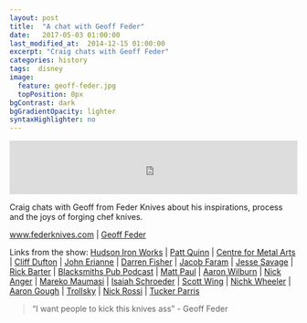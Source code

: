 ```yaml
---
layout: post
title:  "A chat with Geoff Feder"
date:   2017-05-03 01:00:00
last_modified_at:  2014-12-15 01:00:00
excerpt: "Craig chats with Geoff Feder"
categories: history
tags:  disney
image:
  feature: geoff-feder.jpg
  topPosition: 0px
bgContrast: dark
bgGradientOpacity: lighter
syntaxHighlighter: no
---
```



<iframe frameborder='0' height='94px' scrolling='no' seamless src='https://simplecast.com/e/68038?style=medium-light' width='100%'></iframe>

Craig chats with Geoff from Feder Knives about his inspirations, process and the joys of forging chef knives.

 <a href="http://www.federknives.com" target="_blank">www.federknives.com</a> | <a href="http://www.geofffeder.com" target="_blank">Geoff Feder</a> 

 Links from the show:  <a href="http://www.instagram.com/hudsonriverironworks" target="_blank">Hudson Iron Works</a> | <a href="http://www.instagram.com/handforgedinvt" target="_blank">Patt Quinn</a> | <a href="http://www.instagram.com/centerformetalarts" target="_blank">Centre for Metal Arts</a> | <a href="http://www.instagram.com/Cjdufton" target="_blank">Cliff Dufton</a> | <a href="http://www.instagram.com/SunsetforgeNJ" target="_blank">John Erianne</a> | <a href="http://www.instagram.com/Darren.fisher" target="_blank">Darren Fisher</a> | <a href="http://www.instagram.com/Faramforge" target="_blank">Jacob Faram</a> | <a href="http://www.instagram.com/Jessesavageblacksmith" target="_blank">Jesse Savage</a> | <a href="http://www.instagram.com/Barter_Rick" target="_blank">Rick Barter</a> | <a href="http://www.instagram.com/theblacksmithspubpodcast" target="_blank">Blacksmiths Pub Podcast</a> | <a href="http://www.instagram.com/MPknives" target="_blank">Matt Paul</a> | <a href="http://www.instagram.com/Wilburnforge" target="_blank">Aaron Wilburn</a> | <a href="http://www.instagram.com/Angerknives" target="_blank">Nick Anger</a> | <a href="http://www.instagram.com/Maumasifirearts" target="_blank">Mareko Maumasi</a> | <a href="http://www.instagram.com/Schroederknifeworks" target="_blank">Isaiah Schroeder</a> | <a href="http://www.instagram.com/Leucadiacustomknives" target="_blank">Scott Wing</a> | <a href="http://www.instagram.com/Nick_wheeler_knives_and_newfs" target="_blank">Nichk Wheeler</a> | <a href="http://www.instagram.com/aaron.gough" target="_blank">Aaron Gough</a> | <a href="http://www.instagram.com/Trollsky_knives" target="_blank">Trollsky</a> | <a href="http://www.instagram.com/nickrossiknives" target="_blank">Nick Rossi</a> | <a href="http://www.instagram.com/tapforge" target="_blank">Tucker Parris</a>




<blockquote class="largeQuote">“I want people to kick this knives ass” - Geoff Feder</blockquote>





